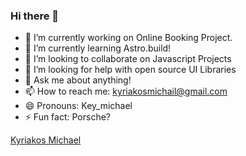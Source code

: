 ### Hi there 👋

- 🔭 I’m currently working on Online Booking Project.
- 🌱 I’m currently learning Astro.build!
- 👯 I’m looking to collaborate on Javascript Projects
- 🤔 I’m looking for help with open source UI Libraries
- 💬 Ask me about anything!
- 📫 How to reach me: kyriakosmichail@gmail.com
- 😄 Pronouns: Key_michael
- ⚡ Fun fact: Porsche? 


<div class="badge-base LI-profile-badge" data-locale="en_US" data-size="medium" data-theme="dark" data-type="VERTICAL" data-vanity="kyriakos-michael-74535b4a" data-version="v1"><a class="badge-base__link LI-simple-link" href="https://cy.linkedin.com/in/kyriakos-michael-74535b4a?trk=profile-badge">Kyriakos Michael</a></div>
              
